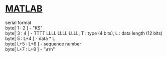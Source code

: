 [MATLAB](https://github.com/Hom-Wang/MATLAB)
========

serial format  
byte[   1 :   2 ] - "KS"  
byte[   3 :   4 ] - TTTT LLLL LLLL LLLL, T : type (4 bits), L : data length (12 bits)  
byte[   5 : L+4 ] - data * L  
byte[ L+5 : L+6 ] - sequence number  
byte[ L+7 : L+8 ] - "\r\n"  
